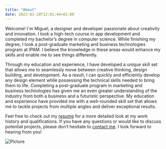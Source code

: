 ```yaml
---
title: "About"
date: 2023-03-20T12:01:44+01:00
---
```


Welcome! I´m Miguel, a designer and developer passionate about creativity and innovation. I took a high-tech course in app development and completed my bachelor’s degree in computer science. While finishing my degree, I took a post-graduate marketing and business technologies program at IPAM. I believe the knowledge in these areas would enhance my skills and enable me to see things differently.

Through my education and experience, I have developed a unique skill set that allows me to seamlessly move between creative thinking, design building, and development. As a result, I can quickly and efficiently develop any design element while possessing the technical skills needed to bring them to life.
Completing a post-graduate program in marketing and business technologies has given me an even greater understanding of the industry from both a business and a futuristic perspective. My education and experience have provided me with a well-rounded skill set that allows me to tackle projects from multiple angles and deliver exceptional results.

Feel free to check out my [resume](/cv.pdf) for a more detailed look at my work history and qualifications. If you have any questions or would like to discuss potential projects, please don’t hesitate to [contact me](mailto://zemmsoares@gmail.com). I look forward to hearing from you!

![Picture](/me.webp)

